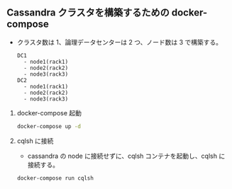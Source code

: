 ## Cassandra クラスタを構築するための docker-compose

- クラスタ数は 1、論理データセンターは 2 つ、ノード数は 3 で構築する。

  ```
  DC1
    - node1(rack1)
    - node2(rack2)
    - node3(rack3)
  DC2
    - node1(rack1)
    - node2(rack2)
    - node3(rack3)
  ```

1. docker-compose 起動

   ```bash
   docker-compose up -d
   ```

2. cqlsh に接続

   - cassandra の node に接続せずに、cqlsh コンテナを起動し、cqlsh に接続する。

   ```
   docker-compose run cqlsh
   ```
